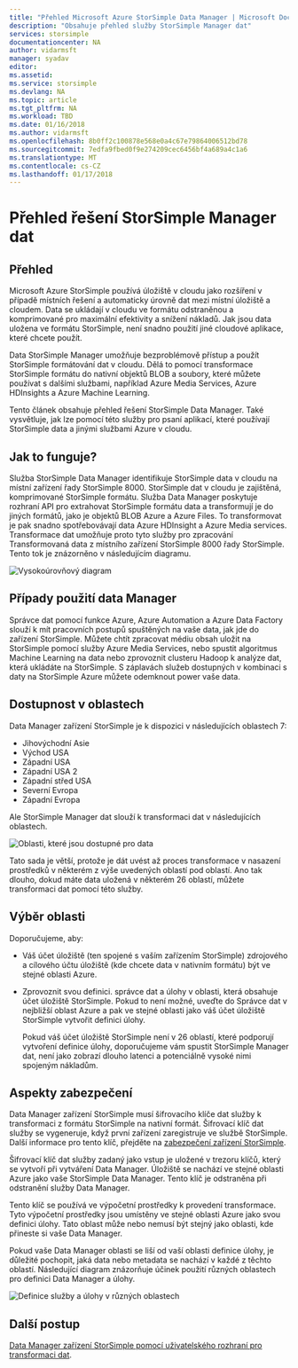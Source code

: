 ```yaml
---
title: "Přehled Microsoft Azure StorSimple Data Manager | Microsoft Docs"
description: "Obsahuje přehled služby StorSimple Manager dat"
services: storsimple
documentationcenter: NA
author: vidarmsft
manager: syadav
editor: 
ms.assetid: 
ms.service: storsimple
ms.devlang: NA
ms.topic: article
ms.tgt_pltfrm: NA
ms.workload: TBD
ms.date: 01/16/2018
ms.author: vidarmsft
ms.openlocfilehash: 8b0ff2c100878e568e0a4c67e79864006512bd78
ms.sourcegitcommit: 7edfa9fbed0f9e274209cec6456bf4a689a4c1a6
ms.translationtype: MT
ms.contentlocale: cs-CZ
ms.lasthandoff: 01/17/2018
---
```

# <a name="storsimple-data-manager-solution-overview"></a>Přehled řešení StorSimple Manager dat

## <a name="overview"></a>Přehled

Microsoft Azure StorSimple používá úložiště v cloudu jako rozšíření v případě místních řešení a automaticky úrovně dat mezi místní úložiště a cloudem. Data se ukládají v cloudu ve formátu odstraněnou a komprimované pro maximální efektivity a snížení nákladů. Jak jsou data uložena ve formátu StorSimple, není snadno použití jiné cloudové aplikace, které chcete použít.

Data StorSimple Manager umožňuje bezproblémově přístup a použít StorSimple formátování dat v cloudu. Dělá to pomocí transformace StorSimple formátu do nativní objektů BLOB a soubory, které můžete používat s dalšími službami, například Azure Media Services, Azure HDInsights a Azure Machine Learning.

Tento článek obsahuje přehled řešení StorSimple Data Manager. Také vysvětluje, jak lze pomocí této služby pro psaní aplikací, které používají StorSimple data a jinými službami Azure v cloudu.

## <a name="how-it-works"></a>Jak to funguje?

Služba StorSimple Data Manager identifikuje StorSimple data v cloudu na místní zařízení řady StorSimple 8000. StorSimple dat v cloudu je zajištěná, komprimované StorSimple formátu. Služba Data Manager poskytuje rozhraní API pro extrahovat StorSimple formátu data a transformují je do jiných formátů, jako je objektů BLOB Azure a Azure Files. To transformovat je pak snadno spotřebovávají data Azure HDInsight a Azure Media services. Transformace dat umožňuje proto tyto služby pro zpracování Transformovaná data z místního zařízení StorSimple 8000 řady StorSimple. Tento tok je znázorněno v následujícím diagramu.

![Vysokoúrovňový diagram](./media/storsimple-data-manager-overview/storsimple-data-manager-overview2.png)


## <a name="data-manager-use-cases"></a>Případy použití data Manager

Správce dat pomocí funkce Azure, Azure Automation a Azure Data Factory slouží k mít pracovních postupů spuštěných na vaše data, jak jde do zařízení StorSimple. Můžete chtít zpracovat médiu obsah uložit na StorSimple pomocí služby Azure Media Services, nebo spustit algoritmus Machine Learning na data nebo zprovoznit clusteru Hadoop k analýze dat, která ukládáte na StorSimple. S záplavách služeb dostupných v kombinaci s daty na StorSimple Azure můžete odemknout power vaše data.


## <a name="region-availability"></a>Dostupnost v oblastech

Data Manager zařízení StorSimple je k dispozici v následujících oblastech 7:

 - Jihovýchodní Asie
 - Východ USA
 - Západní USA
 - Západní USA 2
 - Západní střed USA
 - Severní Evropa
 - Západní Evropa

Ale StorSimple Manager dat slouží k transformaci dat v následujících oblastech. 

![Oblasti, které jsou dostupné pro data](./media/storsimple-data-manager-overview/data-manager-job-definition-different-regions.png)

Tato sada je větší, protože je dát uvést až proces transformace v nasazení prostředků v některém z výše uvedených oblastí pod oblastí. Ano tak dlouho, dokud máte data uložená v některém 26 oblastí, můžete transformaci dat pomocí této služby.


## <a name="choosing-a-region"></a>Výběr oblasti

Doporučujeme, aby:
 - Váš účet úložiště (ten spojené s vaším zařízením StorSimple) zdrojového a cílového účtu úložiště (kde chcete data v nativním formátu) být ve stejné oblasti Azure.
 - Zprovoznit svou definici. správce dat a úlohy v oblasti, která obsahuje účet úložiště StorSimple. Pokud to není možné, uveďte do Správce dat v nejbližší oblast Azure a pak ve stejné oblasti jako váš účet úložiště StorSimple vytvořit definici úlohy. 

    Pokud váš účet úložiště StorSimple není v 26 oblastí, které podporují vytvoření definice úlohy, doporučujeme vám spustit StorSimple Manager dat, není jako zobrazí dlouho latenci a potenciálně vysoké nimi spojeným nákladům.

## <a name="security-considerations"></a>Aspekty zabezpečení

Data Manager zařízení StorSimple musí šifrovacího klíče dat služby k transformaci z formátu StorSimple na nativní formát. Šifrovací klíč dat služby se vygeneruje, když první zařízení zaregistruje ve službě StorSimple. Další informace pro tento klíč, přejděte na [zabezpečení zařízení StorSimple](storsimple-8000-security.md).

Šifrovací klíč dat služby zadaný jako vstup je uložené v trezoru klíčů, který se vytvoří při vytváření Data Manager. Úložiště se nachází ve stejné oblasti Azure jako vaše StorSimple Data Manager. Tento klíč je odstraněna při odstranění služby Data Manager.

Tento klíč se používá ve výpočetní prostředky k provedení transformace. Tyto výpočetní prostředky jsou umístěny ve stejné oblasti Azure jako svou definici úlohy. Tato oblast může nebo nemusí být stejný jako oblasti, kde přineste si vaše Data Manager.

Pokud vaše Data Manager oblasti se liší od vaší oblasti definice úlohy, je důležité pochopit, jaká data nebo metadata se nachází v každé z těchto oblastí. Následující diagram znázorňuje účinek použití různých oblastech pro definici Data Manager a úlohy.

![Definice služby a úlohy v různých oblastech](./media/storsimple-data-manager-overview/data-manager-job-different-regions.png)

## <a name="next-steps"></a>Další postup

[Data Manager zařízení StorSimple pomocí uživatelského rozhraní pro transformaci dat](storsimple-data-manager-ui.md).